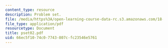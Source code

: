 ```yaml
---
content_type: resource
description: Problem set.
file: /media/https%3A/open-learning-course-data-rc.s3.amazonaws.com/18-098-street-fighting-mathematics-january-iap-2008/66ec5f1074c07743807cfc23546e5761_pset02.pdf
file_type: application/pdf
resourcetype: Document
title: pset02.pdf
uid: 66ec5f10-74c0-7743-807c-fc23546e5761
---
```

